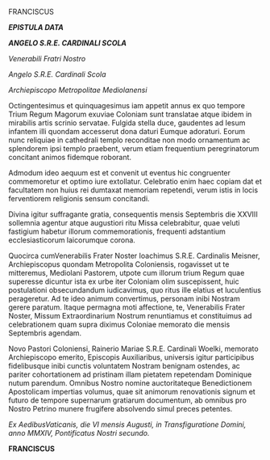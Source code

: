 FRANCISCUS

***EPISTULA DATA***

***ANGELO S.R.E. CARDINALI SCOLA***

*Venerabili Fratri Nostro*

*Angelo S.R.E. Cardinali Scola*

*Archiepiscopo Metropolitae Mediolanensi*

Octingentesimus et quinquagesimus iam appetit annus ex quo tempore Trium Regum Magorum exuviae Coloniam sunt translatae atque ibidem in mirabilis artis scrinio servatae. Fulgida stella duce, gaudentes ad Iesum infantem illi quondam accesserut dona daturi Eumque adoraturi. Eorum nunc reliquiae in cathedrali templo reconditae non modo ornamentum ac splendorem ipsi templo praebent, verum etiam frequentium peregrinatorum concitant animos fidemque roborant.

Admodum ideo aequum est et convenit ut eventus hic congruenter commemoretur et optimo iure extollatur. Celebratio enim haec copiam dat et facultatem non huius rei dumtaxat memoriam repetendi, verum istis in locis ferventiorem religionis sensum concitandi.

Divina igitur suffragante gratia, consequentis mensis Septembris die XXVIII sollemnia agentur atque augustiori ritu Missa celebrabitur, quae veluti fastigium habetur illorum commemorationis, frequenti adstantium ecclesiasticorum laicorumque corona.

Quocirca cumVenerabilis Frater Noster Ioachimus S.R.E. Cardinalis Meisner, Archiepiscopus quondam Metropolita Coloniensis, rogavisset ut te mitteremus, Mediolani Pastorem, utpote cum illorum trium Regum quae superesse dicuntur ista ex urbe iter Coloniam olim suscepissent, huic postulationi obsecundandum iudicavimus, quo ritus ille elatius et luculentius perageretur. Ad te ideo animum convertimus, personam inibi Nostram gerere paratum. Itaque permagna moti affectione, te, Venerabilis Frater Noster, Missum Extraordinarium Nostrum renuntiamus et constituimus ad celebrationem quam supra diximus Coloniae memorato die mensis Septembris agendam.

Novo Pastori Coloniensi, Rainerio Mariae S.R.E. Cardinali Woelki, memorato Archiepiscopo emerito, Episcopis Auxiliaribus, universis igitur participibus fidelibusque inibi cunctis voluntatem Nostram benignam ostendes, ac pariter cohortationem ad pristinam illam pietatem repetendam Dominique nutum parendum. Omnibus Nostro nomine auctoritateque Benedictionem Apostolicam impertias volumus, quae sit animorum renovationis signum et futuro de tempore supernarum gratiarum documentum, ab omnibus pro Nostro Petrino munere frugifere absolvendo simul preces petentes.

*Ex AedibusVaticanis, die VI mensis Augusti, in Transfiguratione Domini, anno MMXIV, Pontificatus Nostri secundo.*

**FRANCISCUS**